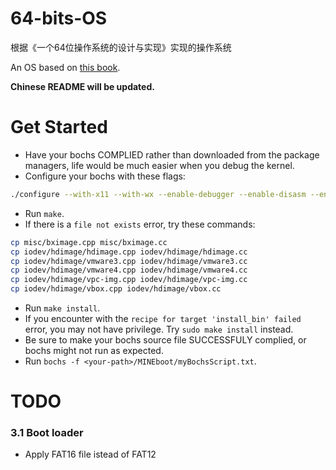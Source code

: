 # 64-bits-OS
根据《一个64位操作系统的设计与实现》实现的操作系统

An OS based on [this book](https://book.douban.com/subject/30222325/).

**Chinese README will be updated.**

# Get Started
- Have your bochs COMPLIED rather than downloaded from the package managers, life would be much easier when you debug the kernel.
- Configure your bochs with these flags:

```bash
./configure --with-x11 --with-wx --enable-debugger --enable-disasm --enable-all-optimizations --enable-readline --enable-long-phy-address --enable-ltdl-install --enable-idle-hack --enable-plugins --enable-a20-pin --enable-smp --enable-cpu-level=6 --enable-large-ramfile --enable-repeat-speedups --enable-fast-function-calls --enable-handlers-chaining --enable-trace-linking --enable-configurable-msrs --enable-show-ips --enable-cpp --enable-debugger-gui --enable-iodebug --enable-logging --enable-assert-checks --enable-monitor-mwait --enable-x86-debugger --enable-pci --enable-usb --enable-voodoo --enable-avx --enable-evex --enable-x86-64

```
- Run ``make``.
- If there is a ``file not exists`` error, try these commands:

```bash
cp misc/bximage.cpp misc/bximage.cc
cp iodev/hdimage/hdimage.cpp iodev/hdimage/hdimage.cc
cp iodev/hdimage/vmware3.cpp iodev/hdimage/vmware3.cc
cp iodev/hdimage/vmware4.cpp iodev/hdimage/vmware4.cc
cp iodev/hdimage/vpc-img.cpp iodev/hdimage/vpc-img.cc
cp iodev/hdimage/vbox.cpp iodev/hdimage/vbox.cc

```
- Run ``make install``. 
- If you encounter with the ``recipe for target 'install_bin' failed`` error, you may not have privilege. Try ``sudo make install`` instead. 
- Be sure to make your bochs source file SUCCESSFULY complied, or bochs might not run as expected.
- Run ``bochs -f <your-path>/MINEboot/myBochsScript.txt``.

# TODO
### 3.1 Boot loader
- Apply FAT16 file istead of FAT12

